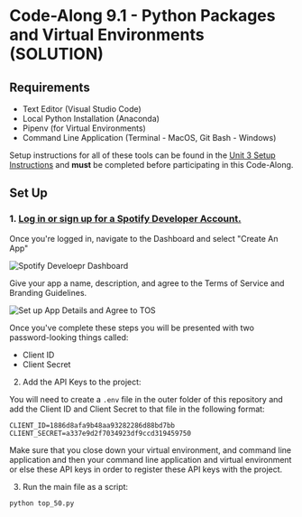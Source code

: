 # Code-Along 9.1 - Python Packages and Virtual Environments (SOLUTION)

## Requirements

- Text Editor (Visual Studio Code)
- Local Python Installation (Anaconda)
- Pipenv (for Virtual Environments)
- Command Line Application (Terminal - MacOS, Git Bash - Windows)

Setup instructions for all of these tools can be found in the [Unit 3 Setup Instructions](https://github.com/bloominstituteoftechnology/DS-Unit-3-Setup) and **must** be completed before participating in this Code-Along. 

## Set Up

### 1. [Log in or sign up for a Spotify Developer Account.](https://developer.spotify.com/dashboard/)

Once you're logged in, navigate to the Dashboard and select "Create An App"

![Spotify Develoepr Dashboard](https://github.com/bloominstituteoftechnology/code_along_main/blob/main/DS_Core/Unit_3/Sprint_11/Code_Along_1/assets/spotify_dashboard.png)

Give your app a name, description, and agree to the Terms of Service and Branding Guidelines.

![Set up App Details and Agree to TOS](https://github.com/bloominstituteoftechnology/code_along_main/blob/main/DS_Core/Unit_3/Sprint_11/Code_Along_1/assets/create_an_app.png)

Once you've complete these steps you will be presented with two password-looking things called: 

- Client ID
- Client Secret

2. Add the API Keys to the project:

You will need to create a `.env` file in the outer folder of this repository and add the Client ID and Client Secret to that file in the following format: 

```
CLIENT_ID=1886d8afa9b48aa93282286d88bd7bb
CLIENT_SECRET=a337e9d2f7034923df9ccd319459750
```

Make sure that you close down your virtual environment, and command line application and then your command line application and virtual environment or else these API keys in order to register these API keys with the project.

3. Run the main file as a script:

`python top_50.py`